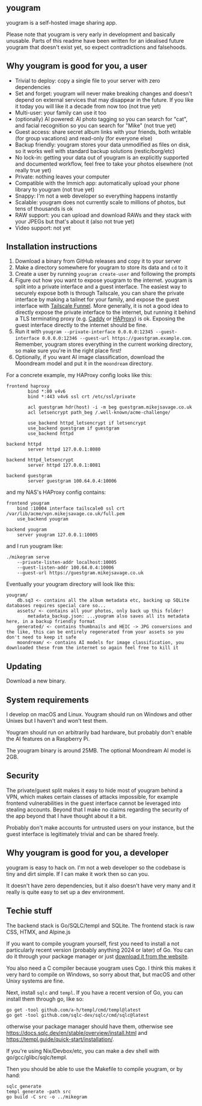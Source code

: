 yougram
-------

yougram is a self-hosted image sharing app.

Please note that yougram is very early in development and basically unusable. Parts of this readme
have been written for an idealised future yougram that doesn't exist yet, so expect contradictions
and falsehoods.


## Why yougram is good for you, a user

- Trivial to deploy: copy a single file to your server with zero dependencies
- Set and forget: yougram will never make breaking changes and doesn't depend on external services
  that may disappear in the future. If you like it today you will like it a decade from now too
  (not true yet)
- Multi-user: your family can use it too
- (optionally) AI powered: AI photo tagging so you can search for "cat", and facial recognition so
  you can search for "Mike" (not true yet)
- Guest access: share secret album links with your friends, both writable (for group vacations) and
  read-only (for everyone else)
- Backup friendly: yougram stores your data unmodified as files on disk, so it works well with
  standard backup solutions (restic/borg/etc)
- No lock-in: getting your data out of yougram is an explicitly supported and documented workflow,
  feel free to take your photos elsewhere (not really true yet)
- Private: nothing leaves your computer
- Compatible with the Immich app: automatically upload your phone library to yougram (not true yet)
- Snappy: I'm not a web developer so everything happens instantly
- Scalable: yougram does not currently scale to millions of photos, but tens of thousands is ok
- RAW support: you can upload and download RAWs and they stack with your JPEGs but that's about it
  (also not true yet)
- Video support: not yet


## Installation instructions

[funnel]: https://tailscale.com/kb/1223/funnel
[caddy]: https://caddyserver.com
[haproxy]: https://www.haproxy.org

1. Download a binary from GitHub releases and copy it to your server
2. Make a directory somewhere for yougram to store its data and `cd` to it
3. Create a user by running `yougram create-user` and following the prompts
4. Figure out how you want to expose yougram to the internet. yougram is split into a private
   interface and a guest interface. The easiest way to securely expose both is through Tailscale,
   you can share the private interface by making a tailnet for your family, and expose the guest
   interface with [Tailscale Funnel][funnel]. More generally, it is not a good idea to directly
   expose the private interface to the internet, but running it behind a TLS terminating proxy (e.g.
   [Caddy][caddy] or [HAProxy][haproxy]) is ok. Exposing the guest interface directly to the
   internet should be fine.
5. Run it with `yougram --private-interface 0.0.0.0:12345 --guest-interface 0.0.0.0:12346
   --guest-url https://guestgram.example.com`. Remember, yougram stores everything in the current
   working directory, so make sure you're in the right place first!
6. Optionally, if you want AI image classification, download the Moondream model and put it in the
   `moondream` directory.

For a concrete example, my HAProxy config looks like this:

```
frontend haproxy
        bind *:80 v4v6
        bind *:443 v4v6 ssl crt /etc/ssl/private

        acl guestgram hdr(host) -i -m beg guestgram.mikejsavage.co.uk
        acl letsencrypt path_beg /.well-known/acme-challenge/

        use_backend httpd_letsencrypt if letsencrypt
        use_backend guestgram if guestgram
        use_backend httpd

backend httpd
        server httpd 127.0.0.1:8080

backend httpd_letsencrypt
        server httpd 127.0.0.1:8081

backend guestgram
        server guestgram 100.64.0.4:10006
```

and my NAS's HAProxy config contains:

```
frontend yougram
    bind :10004 interface tailscale0 ssl crt /var/lib/acme/vpn.mikejsavage.co.uk/full.pem
    use_backend yougram

backend yougram
    server yougram 127.0.0.1:10005
```

and I run yougram like:

```
./mikegram serve
    --private-listen-addr localhost:10005
    --guest-listen-addr 100.64.0.4:10006
    --guest-url https://guestgram.mikejsavage.co.uk
```

Eventually your yougram directory will look like this:

```
yougram/
    db.sq3 <- contains all the album metadata etc, backing up SQLite databases requires special care so...
    assets/ <- contains all your photos, only back up this folder!
        metadata_backup.json: ...yougram also saves all its metadata here, in a backup friendly format
    generated/ <- contains thumbnails and HEIC -> JPG conversions and the like, this can be entirely regenerated from your assets so you don't need to keep it safe
    moondream/ <- contains AI models for image classification, you downloaded these from the internet so again feel free to kill it
```


## Updating

Download a new binary.


## System requirements

I develop on macOS and Linux. Yougram should run on Windows and other Unixes but I haven't and won't
test them.

Yougram should run on arbitrarily bad hardware, but probably don't enable the AI features on a
Raspberry Pi.

The yougram binary is around 25MB. The optional Moondream AI model is 2GB.


## Security

The private/guest split makes it easy to hide most of yougram behind a VPN, which makes certain
classes of attacks impossible, for example frontend vulnerabilities in the guest interface cannot be
leveraged into stealing accounts. Beyond that I make no claims regarding the security of the app
beyond that I have thought about it a bit.

Probably don't make accounts for untrusted users on your instance, but the guest interface is
legitimately trivial and can be shared freely.


## Why yougram is good for you, a developer

yougram is easy to hack on. I'm not a web developer so the codebase is tiny and dirt simple. If I
can make it work then so can you.

It doesn't have zero dependencies, but it also doesn't have very many and it really is quite easy to
set up a dev environment.


## Techie stuff

The backend stack is Go/SQLC/templ and SQLite. The frontend stack is raw CSS, HTMX, and Alpine.js

If you want to compile yougram yourself, first you need to install a not particularly recent version
(probably anything 2024 or later) of Go. You can do it through your package manager or just
[download it from the website](https://go.dev/doc/install).

You also need a C compiler because yougram uses Cgo. I think this makes it very hard to compile on
Windows, so sorry about that, but macOS and other Unixy systems are fine.

Next, install `sqlc` and `templ`. If you have a recent version of Go, you can install them through
go, like so:

```
go get -tool github.com/a-h/templ/cmd/templ@latest
go get -tool github.com/sqlc-dev/sqlc/cmd/sqlc@latest
```

otherwise your package manager should have them, otherwise see
https://docs.sqlc.dev/en/stable/overview/install.html and
https://templ.guide/quick-start/installation/.

If you're using Nix/Devbox/etc, you can make a dev shell with go/gcc/glibc/sqlc/templ.

Then you should be able to use the Makefile to compile yougram, or by hand:

```
sqlc generate
templ generate -path src
go build -C src -o ../mikegram
```
